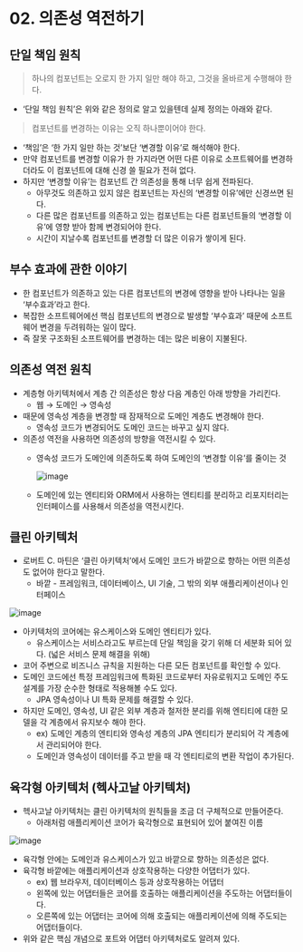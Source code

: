 # 02. 의존성 역전하기

## 단일 책임 원칙

> 하나의 컴포넌트는 오로지 한 가지 일만 해야 하고, 그것을 올바르게 수행해야 한다.

- ‘단일 책임 원칙’은 위와 같은 정의로 알고 있을텐데 실제 정의는 아래와 같다.

> 컴포넌트를 변경하는 이유는 오직 하나뿐이어야 한다.

- ‘책임’은 ‘한 가지 일만 하는 것’보단 ‘변경할 이유’로 해석해야 한다.
- 만약 컴포넌트를 변경할 이유가 한 가지라면 어떤 다른 이유로 소프트웨어를 변경하더라도 이 컴포넌트에 대해 신경 쓸 필요가 전혀 없다.
- 하지만 ‘변경할 이유’는 컴포넌트 간 의존성을 통해 너무 쉽게 전파된다.
    - 아무것도 의존하고 있지 않은 컴포넌트는 자신의 ‘변경할 이유’에만 신경쓰면 된다.
    - 다른 많은 컴포넌트를 의존하고 있는 컴포넌트는 다른 컴포넌트들의 ‘변경할 이유’에 영향 받아 함께 변경되어야 한다.
    - 시간이 지날수록 컴포넌트를 변경할 더 많은 이유가 쌓이게 된다.

## 부수 효과에 관한 이야기

- 한 컴포넌트가 의존하고 있는 다른 컴포넌트의 변경에 영향을 받아 나타나는 일을 ‘부수효과’라고 한다.
- 복잡한 소프트웨어에선 핵심 컴포넌트의 변경으로 발생할 ‘부수효과’ 때문에 소프트웨어 변경을 두려워하는 일이 많다.
- 즉 잘못 구조화된 소프트웨어를 변경하는 데는 많은 비용이 지불된다.

## 의존성 역전 원칙

- 계층형 아키텍처에서 계층 간 의존성은 항상 다음 계층인 아래 방향을 가리킨다.
    - 웹 → 도메인 → 영속성
- 때문에 영속성 계층을 변경할 때 잠재적으로 도메인 계층도 변경해야 한다.
    - 영속성 코드가 변경되어도 도메인 코드는 바꾸고 싶지 않다.
- 의존성 역전을 사용하면 의존성의 방향을 역전시킬 수 있다.
    - 영속성 코드가 도메인에 의존하도록 하여 도메인의 ‘변경할 이유’를 줄이는 것

      ![image](https://github.com/ldk980130/TIL/assets/78652144/420a8d69-bf6a-432d-b0e0-ea4ce25aeae9)

    - 도메인에 있는 엔티티와 ORM에서 사용하는 엔티티를 분리하고 리포지터리는 인터페이스를 사용해서 의존성을 역전시킨다.

## 클린 아키텍처

- 로버트 C. 마틴은 ‘클린 아키텍처’에서 도메인 코드가 바깥으로 향하는 어떤 의존성도 없어야 한다고 말한다.
  - 바깥 - 프레임워크, 데이터베이스, UI 기술, 그 밖의 외부 애플리케이션이나 인터페이스

![image](https://github.com/ldk980130/TIL/assets/78652144/ab72f094-1f23-44f3-9dfa-4e870830f3b2)

- 아키텍처의 코어에는 유스케이스와 도메인 엔티티가 있다.
  - 유스케이스는 서비스라고도 부르는데 단일 책임을 갖기 위해 더 세분화 되어 있다. (넓은 서비스 문제 해결을 위해)
- 코어 주변으로 비즈니스 규칙을 지원하는 다른 모든 컴포넌트를 확인할 수 있다.
- 도메인 코드에선 특정 프레임워크에 특화된 코드로부터 자유로워지고 도메인 주도 설계를 가장 순수한 형태로 적용해볼 수도 있다.
  - JPA 영속성이나 UI 특화 문제를 해결할 수 있다.
- 하지만 도메인, 영속성, UI 같은 외부 계층과 철저한 분리를 위해 엔티티에 대한 모델을 각 계층에서 유지보수 해야 한다.
  - ex) 도메인 계층의 엔티티와 영속성 계층의 JPA 엔티티가 분리되어 각 계층에서 관리되어야 한다.
  - 도메인과 영속성이 데이터를 주고 받을 때 각 엔티티로의 변환 작업이 추가된다.

## 육각형 아키텍처 (헥사고날 아키텍처)

- 헥사고날 아키텍처는 클린 아키텍처의 원칙들을 조금 더 구체적으로 만들어준다.
  - 아래처럼 애플리케이션 코어가 육각형으로 표현되어 있어 붙여진 이름

![image](https://github.com/ldk980130/TIL/assets/78652144/f3850a1b-cfa8-49d1-8c19-a16ac21e9253)

- 육각형 안에는 도메인과 유스케이스가 있고 바깥으로 향하는 의존성은 없다.
- 육각형 바깥에는 애플리케이션과 상호작용하는 다양한 어댑터가 있다.
  - ex) 웹 브라우저, 데이터베이스 등과 상호작용하는 어댑터
  - 왼쪽에 있는 어댑터들은 코어를 호출하는 애플리케이션을 주도하는 어댑터들이다.
  - 오른쪽에 있는 어댑터는 코어에 의해 호출되는 애플리케이션에 의해 주도되는 어댑터들이다.
- 위와 같은 핵심 개념으로 포트와 어댑터 아키텍처로도 알려져 있다.
